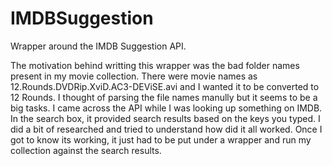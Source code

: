 # IMDBSuggestion
Wrapper around the IMDB Suggestion API. 

The motivation behind writting this wrapper was the bad folder names present in my movie collection.
There were movie names as 12.Rounds.DVDRip.XviD.AC3-DEViSE.avi and I wanted it to be converted to 12 Rounds. 
I thought of parsing the file names manully but it seems to be a big tasks. 
I came across the API while I was looking up something on IMDB. In the search box, it provided search results based 
on the keys you typed. I did a bit of researched and tried to understand how did it all worked.
Once I got to know its working, it just had to be put under a wrapper and run my collection against the search results.
